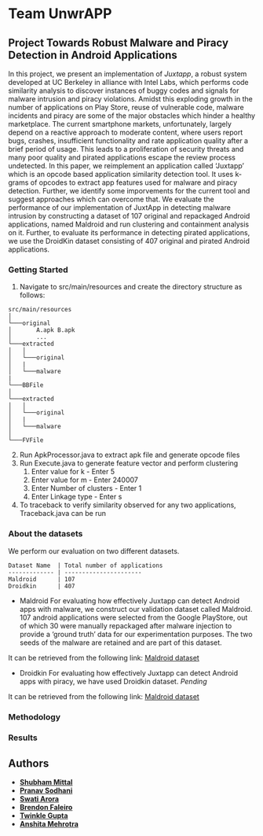 # Team UnwrAPP

## Project Towards Robust Malware and Piracy Detection in Android Applications

In this project, we present an implementation of *Juxtapp*, a robust system developed at UC Berkeley in alliance with Intel Labs, which performs code similarity analysis to discover instances of buggy codes and signals for malware intrusion and piracy violations. Amidst this exploding growth in the number of applications on Play Store, reuse of vulnerable code, malware incidents and piracy are some of the major obstacles which hinder a healthy marketplace. The current smartphone markets, unfortunately, largely depend on a reactive approach to moderate content, where users report bugs, crashes, insufficient functionality and rate application quality after a brief period of usage. This leads to a proliferation of security threats and many poor quality and pirated applications escape the review process undetected.
In this paper, we reimplement an application called ‘Juxtapp’ which is an opcode based application similarity detection tool. It uses k-grams of opcodes to extract app features used for malware and piracy detection. Further, we identify some imporvements for the current tool and suggest approaches which can overcome that. We evaluate the performance of our implementation of JuxtApp in detecting malware intrusion by constructing a dataset of 107 original and repackaged Android applications, named Maldroid and run clustering and containment analysis on it. Further, to evaluate its performance in detecting pirated applications, we use the DroidKin dataset consisting of 407 original and pirated Android applications.

### Getting Started

1. Navigate to src/main/resources and create the directory structure as follows:
```
src/main/resources
│       
└───original
│       A.apk B.apk
│       ...       
└───extracted
│   │   
│   └───original
│   |  
│   └───malware
|
└───BBFile     
│             
└───extracted
│   │   
│   └───original
│   |  
│   └───malware
│       
└───FVFile
```
2. Run ApkProcessor.java to extract apk file and generate opcode files
3. Run Execute.java to generate feature vector and perform clustering
    1. Enter value for k - Enter 5
    2. Enter value for m - Enter 240007
    3. Enter Number of clusters - Enter 1
    4. Enter Linkage type - Enter s
4. To traceback to verify similarity observed for any two applications, Traceback.java can be run 

### About the datasets
We perform our evaluation on two different datasets. 
```
Dataset Name  | Total number of applications
------------- | ----------------------
Maldroid      | 107
Droidkin      | 407
```

* Maldroid
For evaluating how effectively Juxtapp can detect Android apps with malware, we construct our validation dataset called Maldroid. 107 android applications were selected from the Google PlayStore, out of which 30 were manually repackaged after malware injection to provide a ‘ground truth’ data for our experimentation purposes. The two seeds of the malware are retained and are part of this dataset.

It can be retrieved from the following link:
[Maldroid dataset](https://github.com/twinklegupta/CS230-Project/tree/master/testing/malware%20with%20some%20original)


* Droidkin
For evaluating how effectively Juxtapp can detect Android apps with piracy, we have used Droidkin dataset. *Pending*

It can be retrieved from the following link:
[Maldroid dataset](http://www.cl.cam.ac.uk/research/dtg/attarchive/facedatabase.html)


### Methodology 

### Results

## Authors

* **[Shubham Mittal](https://sites.google.com/site/sodhanipranav)**
* **[Pranav Sodhani](https://sites.google.com/site/sodhanipranav)**
* **[Swati Arora](https://sites.google.com/site/sodhanipranav)**
* **[Brendon Faleiro](https://sites.google.com/site/sodhanipranav)**
* **[Twinkle Gupta](https://sites.google.com/site/sodhanipranav)**
* **[Anshita Mehrotra](https://sites.google.com/site/sodhanipranav)**

